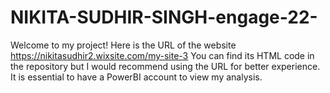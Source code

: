 # NIKITA-SUDHIR-SINGH-engage-22-
Welcome to my project!
Here is the URL of the website https://nikitasudhir2.wixsite.com/my-site-3
You can find its HTML code in the repository but I would recommend using the URL for better experience.
It is essential to have a PowerBI account to view my analysis.
